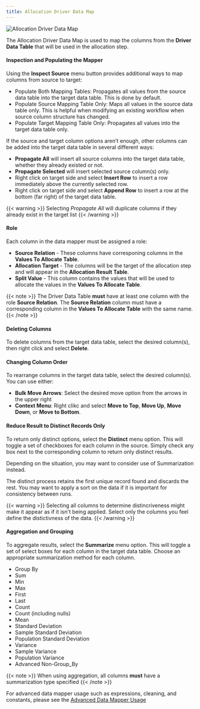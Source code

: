 ```yaml
---
title: Allocation Driver Data Map
---
```



![Allocation Driver Data Map](/images/allocation_driver_map.png)

The Allocation Driver Data Map is used to map the columns from the **Driver Data Table** that will be used in the allocation step.

#### Inspection and Populating the Mapper

Using the **Inspect Source** menu button provides additional ways to map columns from source to target:

* Populate Both Mapping Tables: Propagates all values from the source data table into the target data table. This is done by default.
* Populate Source Mapping Table Only: Maps all values in the source data table only. This is helpful when modifying an existing workflow when source column structure has changed.
* Populate Target Mapping Table Only: Propagates all values into the target data table only.

If the source and target column options aren’t enough, other columns can be added into the target data table in several different ways:

* **Propagate All** will insert all source columns into the target data table, whether they already existed or not.
* **Propagate Selected** will insert selected source column(s) only.
* Right click on target side and select **Insert Row** to insert a row immediately above the currently selected row.
* Right click on target side and select **Append Row** to insert a row at the bottom (far right) of the target data table.

{{< warning >}}
Selecting *Propagate All* will duplicate columns if they already exist in the target list
{{< /warning >}}

#### Role
Each column in the data mapper must be assigned a role:
- **Source Relation** - These columns have corresponing columns in the **Values To Allocate Table**.
- **Allocation Target** - The columns will be the target of the allocation step and will appear in the **Allocation Result Table**.
- **Split Value** - This column contains the values that will be used to allocate the values in the **Values To Allocate Table**.

{{< note >}}
The Driver Data Table **must** have at least one column with the role **Source Relation**. The **Source Relation** column must have a corresponding column in the **Values To Allocate Table** with the same name. 
{{< /note >}}

#### Deleting Columns

To delete columns from the target data table, select the desired column(s), then right click and select **Delete**.

#### Changing Column Order

To rearrange columns in the target data table, select the desired column(s).  You can use either:
* **Bulk Move Arrows**: Select the desired move option from the arrows in the upper right
* **Context Menu**: Right clikc and select **Move to Top**, **Move Up**, **Move Down**, or **Move to Bottom**.

#### Reduce Result to Distinct Records Only

To return only distinct options, select the **Distinct** menu option. This will toggle a set of checkboxes for each column in the source. Simply check any box next to the corresponding column to return only distinct results.

Depending on the situation, you may want to consider use of Summarization instead.

The distinct process retains the first unique record found and discards the rest.  You may want to apply a sort on the data if it is important for consistency between runs.

{{< warning >}}
Selecting all columns to determine distincriveness might make it appear as if it isn't being applied.  Select only the columns you feel define the distictivness of the data.
{{< /warning >}}

#### Aggregation and Grouping

To aggregate results, select the **Summarize** menu option. This will toggle a set of select boxes for each column in the target data table. Choose an appropriate summarization method for each column.

- Group By
- Sum
- Min
- Max
- First
- Last
- Count
- Count (including nulls)
- Mean
- Standard Deviation
- Sample Standard Deviation
- Population Standard Deviation
- Variance
- Sample Variance
- Population Variance
- Advanced Non-Group_By


{{< note >}}
When using aggregation, all columns **must** have a summarization type specified
{{< /note >}}

For advanced data mapper usage such as expressions, cleaning, and constants, please see the [Advanced Data Mapper Usage](/docs/workflow-steps/common/advanced-data-mapper-usage)
